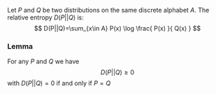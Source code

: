 Let $P$ and $Q$ be two distributions 
on the same discrete alphabet $A$.
The relative entropy $D(P||Q)$ is:
$$
D(P||Q)=\sum_{x\in A} P(x) \log \frac{ P(x) }{ Q(x) }
$$
### Lemma
For any $P$ and $Q$ we have 
$$
D(P||Q)\geq 0
$$
with $D(P||Q)=0$
if and only if
$P=Q$
